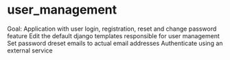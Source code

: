# user_management
Goal:  Application with user login, registration, reset and change password feature Edit the default django templates responsible for user management Set password dreset emails to actual email addresses Authenticate using an external service
